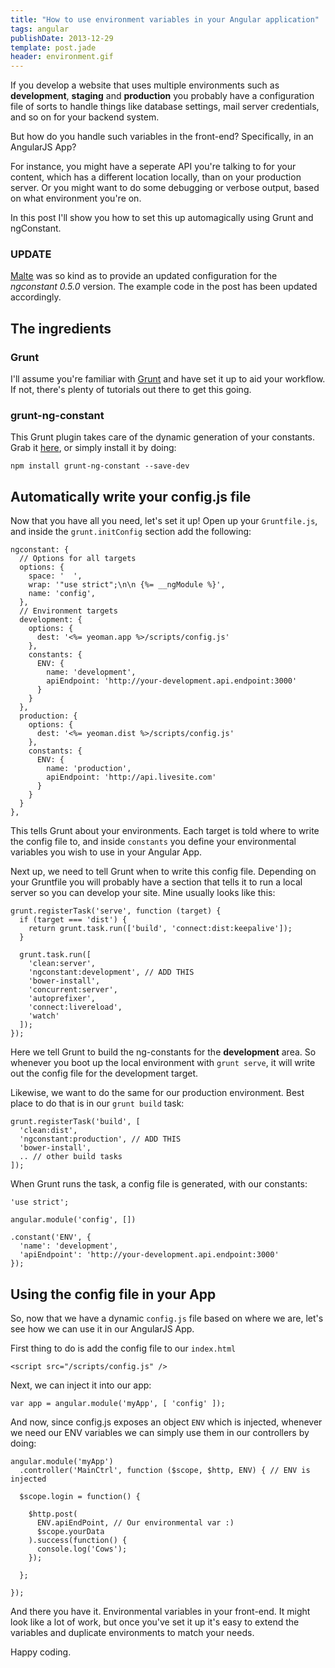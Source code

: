 ```yaml
---
title: "How to use environment variables in your Angular application"
tags: angular
publishDate: 2013-12-29
template: post.jade
header: environment.gif
---
```


If you develop a website that uses multiple environments such as **development**, **staging** and **production** you probably have a configuration file of sorts to handle things like database settings, mail server credentials, and so on for your backend system.

But how do you handle such variables in the front-end? Specifically, in an AngularJS App?

For instance, you might have a seperate API you're talking to for your content, which has a different location locally, than on your production server. Or you might want to do some debugging or verbose output, based on what environment you're on.

In this post I'll show you how to set this up automagically using Grunt and ngConstant.

### UPDATE
[Malte](http://werk85.de/) was so kind as to provide an updated configuration for the *ngconstant 0.5.0* version. The example code in the post has been updated accordingly.

## The ingredients

### Grunt

I'll assume you're familiar with [Grunt](http://gruntjs.com/) and have set it up to aid your workflow. If not, there's plenty of tutorials out there to get this going.

### grunt-ng-constant

This Grunt plugin takes care of the dynamic generation of your constants. Grab it [here](https://github.com/werk85/grunt-ng-constant), or simply install it by doing:

    npm install grunt-ng-constant --save-dev

## Automatically write your config.js file

Now that you have all you need, let's set it up! Open up your `Gruntfile.js`, and inside the `grunt.initConfig` section add the following:

    ngconstant: {
      // Options for all targets
      options: {
        space: '  ',
        wrap: '"use strict";\n\n {%= __ngModule %}',
        name: 'config',
      },
      // Environment targets
      development: {
        options: {
          dest: '<%= yeoman.app %>/scripts/config.js'
        },
        constants: {
          ENV: {
            name: 'development',
            apiEndpoint: 'http://your-development.api.endpoint:3000'
          }
        }
      },
      production: {
        options: {
          dest: '<%= yeoman.dist %>/scripts/config.js'
        },
        constants: {
          ENV: {
            name: 'production',
            apiEndpoint: 'http://api.livesite.com'
          }
        }
      }
    },

This tells Grunt about your environments. Each target is told where to write the config file to, and inside `constants` you define your environmental variables you wish to use in your Angular App.

Next up, we need to tell Grunt when to write this config file. Depending on your Gruntfile you will probably have a section that tells it to run a local server so you can develop your site. Mine usually looks like this:

    grunt.registerTask('serve', function (target) {
      if (target === 'dist') {
        return grunt.task.run(['build', 'connect:dist:keepalive']);
      }

      grunt.task.run([
        'clean:server',
        'ngconstant:development', // ADD THIS
        'bower-install',
        'concurrent:server',
        'autoprefixer',
        'connect:livereload',
        'watch'
      ]);
    });

Here we tell Grunt to build the ng-constants for the **development** area. So whenever you boot up the local environment with `grunt serve`, it will write out the config file for the development target.

Likewise, we want to do the same for our production environment. Best place to do that is in our `grunt build` task:

    grunt.registerTask('build', [
      'clean:dist',
      'ngconstant:production', // ADD THIS
      'bower-install',
      .. // other build tasks
    ]);

When Grunt runs the task, a config file is generated, with our constants:

    'use strict';

    angular.module('config', [])

    .constant('ENV', {
      'name': 'development',
      'apiEndpoint': 'http://your-development.api.endpoint:3000'
    });

## Using the config file in your App

So, now that we have a dynamic `config.js` file based on where we are, let's see how we can use it in our AngularJS App.

First thing to do is add the config file to our `index.html`

    <script src="/scripts/config.js" />

Next, we can inject it into our app:

    var app = angular.module('myApp', [ 'config' ]);

And now, since config.js exposes an object `ENV` which is injected, whenever we need our ENV variables we can simply use them in our controllers by doing:

    angular.module('myApp')
      .controller('MainCtrl', function ($scope, $http, ENV) { // ENV is injected

      $scope.login = function() {

        $http.post(
          ENV.apiEndPoint, // Our environmental var :)
          $scope.yourData
        ).success(function() {
          console.log('Cows');
        });

      };

    });

And there you have it. Environmental variables in your front-end. It might look like a lot of work, but once you've set it up it's easy to extend the variables and duplicate environments to match your needs.

Happy coding.
